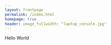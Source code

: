```yaml
---
layout: frontpage
permalink: /index.html
homepage: true
header: image_fullwidth: "laptop_console.jpg"
---
```


Hello World